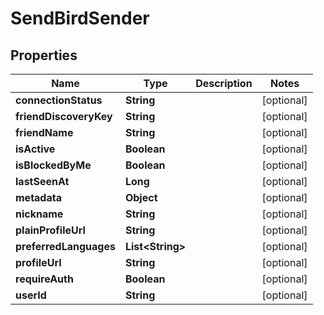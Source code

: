 

# SendBirdSender


## Properties

| Name | Type | Description | Notes |
|------------ | ------------- | ------------- | -------------|
|**connectionStatus** | **String** |  |  [optional] |
|**friendDiscoveryKey** | **String** |  |  [optional] |
|**friendName** | **String** |  |  [optional] |
|**isActive** | **Boolean** |  |  [optional] |
|**isBlockedByMe** | **Boolean** |  |  [optional] |
|**lastSeenAt** | **Long** |  |  [optional] |
|**metadata** | **Object** |  |  [optional] |
|**nickname** | **String** |  |  [optional] |
|**plainProfileUrl** | **String** |  |  [optional] |
|**preferredLanguages** | **List&lt;String&gt;** |  |  [optional] |
|**profileUrl** | **String** |  |  [optional] |
|**requireAuth** | **Boolean** |  |  [optional] |
|**userId** | **String** |  |  [optional] |



